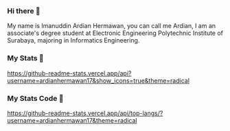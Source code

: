 ### Hi there 👋

My name is Imanuddin Ardian Hermawan, you can call me Ardian, I am an associate's degree student at Electronic Engineering Polytechnic Institute of Surabaya, majoring in Informatics Engineering.

<!--
**ardianhermawan17/ardianhermawan17** is a ✨ _special_ ✨ repository because its `README.md` (this file) appears on your GitHub profile.

- Here are some ideas to get you started:

- 🔭 I’m currently working on ...
- 🌱 I’m currently learning ...
- 👯 I’m looking to collaborate on ...
- 🤔 I’m looking for help with ...
- 💬 Ask me about ...
- 📫 How to reach me: ...
- 😄 Pronouns: ...
- ⚡ Fun fact: ...
- 
-->

### My Stats 🔭

https://github-readme-stats.vercel.app/api?username=ardianhermawan17&show_icons=true&theme=radical

### My Stats Code 🔭

https://github-readme-stats.vercel.app/api/top-langs/?username=ardianhermawan17&theme=radical
<img src="">



